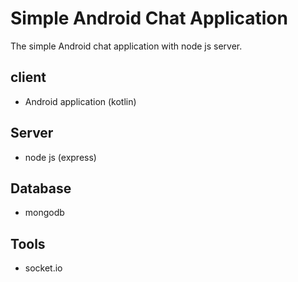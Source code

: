 # Simple Android Chat Application

The simple Android chat application with node js server.

## client
- Android application (kotlin)

## Server
- node js (express)

## Database
- mongodb

## Tools
- socket.io
